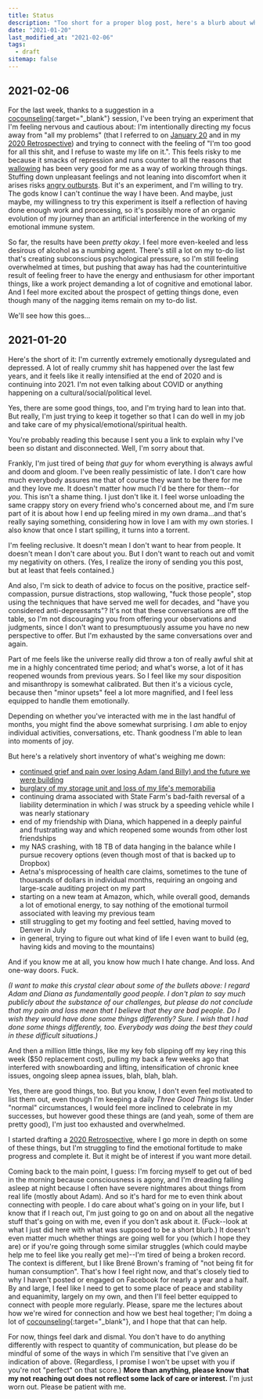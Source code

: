 ```yaml
---
title: Status
description: "Too short for a proper blog post, here's a blurb about what's going on with me right now."
date: "2021-01-20"
last_modified_at: "2021-02-06"
tags:
  - draft
sitemap: false
---
```


## 2021-02-06

For the last week, thanks to a suggestion in a [cocounseling](https://peaklivingnetwork.org/split-time/){:target="&lowbar;blank"} session, I've been trying an experiment that I'm feeling nervous and cautious about: I'm intentionally directing my focus away from "all my problems" (that I referred to on [January 20](#2021-01-20) and in my [2020 Retrospective](/blog/2021-01-01/2020-retrospective/)) and trying to connect with the feeling of "I'm too good for all this shit, and I refuse to waste my life on it.". This feels risky to me because it smacks of repression and runs counter to all the reasons that [wallowing](/wallowing/) has been very good for me as a way of working through things. Stuffing down unpleasant feelings and not leaning into discomfort when it arises risks [angry outbursts](/anger-management/). But it's an experiment, and I'm willing to try. The gods know I can't continue the way I have been. And maybe, just maybe, my willingness to try this experiment is itself a reflection of having done enough work and processing, so it's possibly more of an organic evolution of my journey than an artificial interference in the working of my emotional immune system.

So far, the results have been _pretty okay_. I feel more even-keeled and less desirous of alcohol as a numbing agent. There's still a lot on my to-do list that's creating subconscious psychological pressure, so I'm still feeling overwhelmed at times, but pushing that away has had the counterintuitive result of feeling freer to have the energy and enthusiasm for other important things, like a work project demanding a lot of cognitive and emotional labor. And I feel more excited about the prospect of getting things done, even though many of the nagging items remain on my to-do list.

We'll see how this goes...

## 2021-01-20

Here's the short of it: I'm currently extremely emotionally dysregulated and depressed. A lot of really crummy shit has happened over the last few years, and it feels like it really intensified at the end of 2020 and is continuing into 2021. I'm not even talking about COVID or anything happening on a cultural/social/political level.

Yes, there are some good things, too, and I'm trying hard to lean into that. But really, I'm just trying to keep it together so that I can do well in my job and take care of my physical/emotional/spiritual health.

You're probably reading this because I sent you a link to explain why I've been so distant and disconnected. Well, I'm sorry about that.

Frankly, I'm just tired of being _that guy_ for whom everything is always awful and doom and gloom. I've been really pessimistic of late. I don't care how much everybody assures me that of course they want to be there for me and they love me. It doesn't matter how much I'd be there for them--for _you_. This isn't a shame thing. I just don't like it. I feel worse unloading the same crappy story on every friend who's concerned about me, and I'm sure part of it is about how I end up feeling mired in my own drama...and that's really saying something, considering how in love I am with my own stories. I also know that once I start spilling, it turns into a torrent.

I'm feeling reclusive. It doesn't mean I don't want to hear from people. It doesn't mean I don't care about you. But I don't want to reach out and vomit my negativity on others. (Yes, I realize the irony of sending you this post, but at least that feels contained.)

And also, I'm sick to death of advice to focus on the positive, practice self-compassion, pursue distractions, stop wallowing, "fuck those people", stop using the techniques that have served me well for decades, and "have you considered anti-depressants"? It's not that these conversations are off the table, so I'm not discouraging you from offering your observations and judgments, since I don't want to presumptuously assume you have no new perspective to offer. But I'm exhausted by the same conversations over and again.

Part of me feels like the universe really did throw a ton of really awful shit at me in a highly concentrated time period; and what's worse, a lot of it has reopened wounds from previous years. So I feel like my sour disposition and misanthropy is somewhat calibrated. But then it's a vicious cycle, because then "minor upsets" feel a lot more magnified, and I feel less equipped to handle them emotionally.

Depending on whether you've interacted with me in the last handful of months, you might find the above somewhat surprising. I _am_ able to enjoy individual activities, conversations, etc. Thank goodness I'm able to lean into moments of joy.

But here's a relatively short inventory of what's weighing me down:
* [continued grief and pain over losing Adam (and Billy) and the future we were building](/blog/2021-01-01/2020-retrospective/#end-of-relationship-with-adam)
* [burglary of my storage unit and loss of my life's memorabilia](/blog/2021-01-01/2020-retrospective/#burglary-of-storage-unit)
* continuing drama associated with State Farm's bad-faith reversal of a liability determination in which _I_ was struck by a speeding vehicle while I was nearly stationary
* end of my friendship with Diana, which happened in a deeply painful and frustrating way and which reopened some wounds from other lost friendships
* my NAS crashing, with 18 TB of data hanging in the balance while I pursue recovery options (even though most of that is backed up to Dropbox)
* Aetna's misprocessing of health care claims, sometimes to the tune of thousands of dollars in individual months, requiring an ongoing and large-scale auditing project on my part
* starting on a new team at Amazon, which, while overall good, demands a lot of emotional energy, to say nothing of the emotional turmoil associated with leaving my previous team
* still struggling to get my footing and feel settled, having moved to Denver in July
* in general, trying to figure out what kind of life I even want to build (eg, having kids and moving to the mountains)

And if you know me at all, you know how much I hate change. And loss. And one-way doors. Fuck.

_(I want to make this crystal clear about some of the bullets above: I regard Adam and Diana as fundamentally good people. I don't plan to say much publicly about the substance of our challenges, but please do not conclude that my pain and loss mean that I believe that they are bad people. Do I wish they would have done some things differently? Sure. I wish that I had done some things differently, too. Everybody was doing the best they could in these difficult situations.)_

And then a million little things, like my key fob slipping off my key ring this week ($50 replacement cost), pulling my back a few weeks ago that interfered with snowboarding and lifting, intensification of chronic knee issues, ongoing sleep apnea issues, blah, blah, blah.

Yes, there are good things, too. But you know, I don't even feel motivated to list them out, even though I'm keeping a daily _Three Good Things_ list. Under "normal" circumstances, I would feel more inclined to celebrate in my successes, but however good these things are (and yeah, some of them are pretty good), I'm just too exhausted and overwhelmed.

I started drafting a [2020 Retrospective](/blog/2021-01-01/2020-retrospective/), where I go more in depth on some of these things, but I'm struggling to find the emotional fortitude to make progress and complete it. But it might be of interest if you want more detail.

Coming back to the main point, I guess: I'm forcing myself to get out of bed in the morning because consciousness is agony, and I'm dreading falling asleep at night because I often have severe nightmares about things from real life (mostly about Adam). And so it's hard for me to even think about connecting with people. I do care about what's going on in your life, but I know that if I reach out, I'm just going to go on and on about all the negative stuff that's going on with me, even if you don't ask about it. (Fuck--look at what I just did here with what was supposed to be a short blurb.) It doesn't even matter much whether things are going well for you (which I hope they are) or if you're going through some similar struggles (which could maybe help me to feel like you really get me)--I'm tired of being a broken record. The context is different, but I like Brené Brown's framing of "not being fit for human consumption". That's how I feel right now, and that's closely tied to why I haven't posted or engaged on Facebook for nearly a year and a half. By and large, I feel like I need to get to some place of peace and stability and equanimity, largely on my own, and then I'll feel better equipped to connect with people more regularly. Please, spare me the lectures about how we're wired for connection and how we best heal together; I'm doing a lot of [cocounseling](https://peaklivingnetwork.org/split-time/){:target="&lowbar;blank"}, and I hope that that can help.

For now, things feel dark and dismal. You don't have to do anything differently with respect to quantity of communication, but please do be mindful of some of the ways in which I'm sensitive that I've given an indication of above. (Regardless, I promise I won't be upset with you if you're not "perfect" on that score.) **More than anything, please know that my not reaching out does not reflect some lack of care or interest.** I'm just worn out. Please be patient with me.
